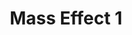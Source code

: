 ---
title: "Mass Effect 1"
weight: 1
type: docs
description: >
  Modding guide for Mass Effect 1.
---